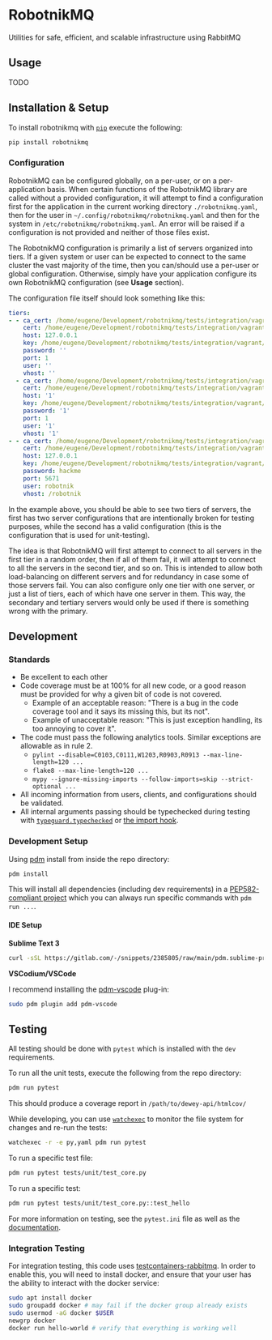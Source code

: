 # RobotnikMQ

Utilities for safe, efficient, and scalable infrastructure using RabbitMQ

## Usage

TODO

## Installation & Setup

To install robotnikmq with [`pip`](https://pip.pypa.io/en/stable/) execute the following:

```bash
pip install robotnikmq
```

### Configuration

RobotnikMQ can be configured globally, on a per-user, or on a per-application basis. When certain functions of the RobotnikMQ library are called without a provided configuration, it will attempt to find a configuration first for the application in the current working directory `./robotnikmq.yaml`, then for the user in `~/.config/robotnikmq/robotnikmq.yaml` and then for the system in `/etc/robotnikmq/robotnikmq.yaml`. An error will be raised if a configuration is not provided and neither of those files exist.

The RobotnikMQ configuration is primarily a list of servers organized into tiers. If a given system or user can be expected to connect to the same cluster the vast majority of the time, then you can/should use a per-user or global configuration. Otherwise, simply have your application configure its own RobotnikMQ configuration (see **Usage** section).

The configuration file itself should look something like this:

```yaml
tiers:
- - ca_cert: /home/eugene/Development/robotnikmq/tests/integration/vagrant/pki/robotnik-ca.crt
    cert: /home/eugene/Development/robotnikmq/tests/integration/vagrant/pki/issued/rabbitmq-vm/rabbitmq-vm.crt
    host: 127.0.0.1
    key: /home/eugene/Development/robotnikmq/tests/integration/vagrant/pki/issued/rabbitmq-vm/rabbitmq-vm.key
    password: ''
    port: 1
    user: ''
    vhost: ''
  - ca_cert: /home/eugene/Development/robotnikmq/tests/integration/vagrant/pki/robotnik-ca.crt
    cert: /home/eugene/Development/robotnikmq/tests/integration/vagrant/pki/issued/rabbitmq-vm/rabbitmq-vm.crt
    host: '1'
    key: /home/eugene/Development/robotnikmq/tests/integration/vagrant/pki/issued/rabbitmq-vm/rabbitmq-vm.key
    password: '1'
    port: 1
    user: '1'
    vhost: '1'
- - ca_cert: /home/eugene/Development/robotnikmq/tests/integration/vagrant/pki/robotnik-ca.crt
    cert: /home/eugene/Development/robotnikmq/tests/integration/vagrant/pki/issued/rabbitmq-vm/rabbitmq-vm.crt
    host: 127.0.0.1
    key: /home/eugene/Development/robotnikmq/tests/integration/vagrant/pki/issued/rabbitmq-vm/rabbitmq-vm.key
    password: hackme
    port: 5671
    user: robotnik
    vhost: /robotnik
```

In the example above, you should be able to see two tiers of servers, the first has two server configurations that are intentionally broken for testing purposes, while the second has a valid configuration (this is the configuration that is used for unit-testing).

The idea is that RobotnikMQ will first attempt to connect to all servers in the first tier in a random order, then if all of them fail, it will attempt to connect to all the servers in the second tier, and so on. This is intended to allow both load-balancing on different servers and for redundancy in case some of those servers fail. You can also configure only one tier with one server, or just a list of tiers, each of which have one server in them. This way, the secondary and tertiary servers would only be used if there is something wrong with the primary.

## Development

### Standards

- Be excellent to each other
- Code coverage must be at 100% for all new code, or a good reason must be provided for why a given bit of code is not covered.
  - Example of an acceptable reason: "There is a bug in the code coverage tool and it says its missing this, but its not".
  - Example of unacceptable reason: "This is just exception handling, its too annoying to cover it".
- The code must pass the following analytics tools. Similar exceptions are allowable as in rule 2.
  - `pylint --disable=C0103,C0111,W1203,R0903,R0913 --max-line-length=120 ...`
  - `flake8 --max-line-length=120 ...`
  - `mypy --ignore-missing-imports --follow-imports=skip --strict-optional ...`
- All incoming information from users, clients, and configurations should be validated.
- All internal arguments passing should be typechecked during testing with [`typeguard.typechecked`](https://typeguard.readthedocs.io/en/latest/userguide.html#using-the-decorator) or [the import hook](https://typeguard.readthedocs.io/en/latest/userguide.html#using-the-import-hook).

### Development Setup

Using [pdm](https://pdm.fming.dev/) install from inside the repo directory:

```bash
pdm install
```

This will install all dependencies (including dev requirements) in a [PEP582-compliant project](https://pdm.fming.dev/latest/usage/pep582/) which you can always run specific commands with `pdm run ...`.

#### IDE Setup

**Sublime Text 3**

```bash
curl -sSL https://gitlab.com/-/snippets/2385805/raw/main/pdm.sublime-project.py | pdm run python > robotnikmq.sublime-project
```

**VSCodium/VSCode**

I recommend installing the [pdm-vscode](https://github.com/frostming/pdm-vscode) plug-in:

```bash
sudo pdm plugin add pdm-vscode
```

## Testing

All testing should be done with `pytest` which is installed with the `dev` requirements.

To run all the unit tests, execute the following from the repo directory:

```bash
pdm run pytest
```

This should produce a coverage report in `/path/to/dewey-api/htmlcov/`

While developing, you can use [`watchexec`](https://github.com/watchexec/watchexec) to monitor the file system for changes and re-run the tests:

```bash
watchexec -r -e py,yaml pdm run pytest
```

To run a specific test file:

```bash
pdm run pytest tests/unit/test_core.py
```

To run a specific test:

```bash
pdm run pytest tests/unit/test_core.py::test_hello
```

For more information on testing, see the `pytest.ini` file as well as the [documentation](https://docs.pytest.org/en/stable/).

### Integration Testing

For integration testing, this code uses [testcontainers-rabbitmq](https://testcontainers-python.readthedocs.io/en/latest/rabbitmq/README.html). In order to enable this, you will need to install docker, and ensure that your user has the ability to interact with the docker service:

```bash
sudo apt install docker
sudo groupadd docker # may fail if the docker group already exists
sudo usermod -aG docker $USER
newgrp docker
docker run hello-world # verify that everything is working well
```